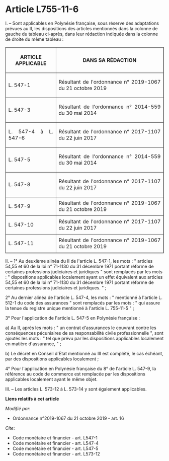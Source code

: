 # Article L755-11-6

I. – Sont applicables en Polynésie française, sous réserve des adaptations prévues au II, les dispositions des articles
mentionnés dans la colonne de gauche du tableau ci-après, dans leur rédaction indiquée dans la colonne de droite du même
tableau :

<table border="1">
  <tbody>
    <tr>
      <th>

ARTICLE APPLICABLE</th>
      <th>

DANS SA RÉDACTION</th>
    </tr>
    <tr>
      <td align="justify">

L. 547-1 
</td>
      <td align="justify">

Résultant de l'ordonnance n° 2019-1067 du 21 octobre 2019</td>
    </tr>
    <tr>
      <td align="justify">

L. 547-3</td>
      <td align="justify">

Résultant de l'ordonnance n° 2014-559 du 30 mai 2014</td>
    </tr>
    <tr>
      <td align="justify">

L. 547-4 à L. 547-6</td>
      <td align="justify">

Résultant de l'ordonnance n° 2017-1107 du 22 juin 2017</td>
    </tr>
    <tr>
      <td align="justify">

L. 547-5</td>
      <td align="justify">

Résultant de l'ordonnance n° 2014-559 du 30 mai 2014</td>
    </tr>
    <tr>
      <td align="justify">

L. 547-8</td>
      <td align="justify">

Résultant de l'ordonnance n° 2017-1107 du 22 juin 2017</td>
    </tr>
    <tr>
      <td align="justify">

L. 547-9

</td>
      <td align="justify">Résultant de l'ordonnance n° 2019-1067 du 21 octobre 2019</td>
    </tr>
    <tr>
      <td align="justify">

L. 547-10

</td>
      <td align="justify">Résultant de l'ordonnance n° 2017-1107 du 22 juin 2017</td>
    </tr>
    <tr>
      <td align="justify">

L. 547-11

</td>
      <td align="justify">Résultant de l'ordonnance n° 2019-1067 du 21 octobre 2019</td>
    </tr>
  </tbody>
</table>

II. – 1° Au deuxième alinéa du II de l'article L. 547-1, les mots : " articles 54,55 et 60 de la loi n° 71-1130 du 31
décembre 1971 portant réforme de certaines professions judiciaires et juridiques " sont remplacés par les mots : "
dispositions applicables localement ayant un effet équivalent aux articles 54,55 et 60 de la loi n° 71-1130 du 31 décembre
1971 portant réforme de certaines professions judiciaires et juridiques. " ;

2° Au dernier alinéa de l'article L. 547-4, les mots : " mentionné à l'article L. 512-1 du code des assurances " sont
remplacés par les mots : " qui assure la tenue du registre unique mentionné à l'article L. 755-11-5 " ;

3° Pour l'application de l'article L. 547-5 en Polynésie française :

a) Au II, après les mots : " un contrat d'assurances le couvrant contre les conséquences pécuniaires de sa responsabilité
civile professionnelle ", sont ajoutés les mots : " tel que prévu par les dispositions applicables localement en matière
d'assurance, " ;

b) Le décret en Conseil d'Etat mentionné au III est complété, le cas échéant, par des dispositions applicables localement ;

4° Pour l'application en Polynésie française du 8° de l'article L. 547-9, la référence au code de commerce est remplacée par
les dispositions applicables localement ayant le même objet.

III. – Les articles L. 573-12 à L. 573-14 y sont également applicables.

**Liens relatifs à cet article**

_Modifié par_:

  - Ordonnance n°2019-1067 du 21 octobre 2019 - art. 16

_Cite_:

  - Code monétaire et financier - art. L547-1
  - Code monétaire et financier - art. L547-4
  - Code monétaire et financier - art. L547-5
  - Code monétaire et financier - art. L573-12

